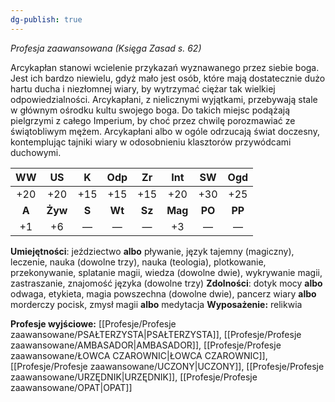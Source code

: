 ```yaml
---
dg-publish: true
---
```

*Profesja zaawansowana (Księga Zasad s. 62)*

Arcykapłan stanowi wcielenie przykazań wyznawanego przez siebie boga. Jest ich bardzo niewielu, gdyż mało jest osób, które mają dostatecznie dużo hartu ducha i niezłomnej wiary, by wytrzymać ciężar tak wielkiej odpowiedzialności. Arcykapłani, z nielicznymi wyjątkami, przebywają stale w głównym ośrodku kultu swojego boga. Do takich miejsc podążają pielgrzymi z całego Imperium, by choć przez chwilę porozmawiać ze świątobliwym mężem. Arcykapłani albo w ogóle odrzucają świat doczesny, kontemplując tajniki wiary w odosobnieniu klasztorów przywódcami duchowymi.

|  WW   |   US    |   K   |  Odp   |   Zr   |   Int   |   SW   |  Ogd   |
|:-----:|:-------:|:-----:|:------:|:------:|:-------:|:------:|:------:|
|  +20  |   +20   |  +15  |  +15   |  +15   |   +20   |  +30   |  +25   |
| **A** | **Żyw** | **S** | **Wt** | **Sz** | **Mag** | **PO** | **PP** |
|  +1   |   +6    |   —   |   —    |   —    |   +3    |   —    |   —    |

**Umiejętności**: jeździectwo **albo** pływanie, język tajemny (magiczny), leczenie, nauka (dowolne trzy), nauka (teologia), plotkowanie, przekonywanie, splatanie magii, wiedza (dowolne dwie), wykrywanie magii, zastraszanie, znajomość języka (dowolne trzy)
**Zdolności**: dotyk mocy **albo** odwaga, etykieta, magia powszechna (dowolne dwie), pancerz wiary **albo** morderczy pocisk, zmysł magii **albo** medytacja
**Wyposażenie:** relikwia

**Profesje wyjściowe:** [[Profesje/Profesje zaawansowane/PSAŁTERZYSTA\|PSAŁTERZYSTA]], [[Profesje/Profesje zaawansowane/AMBASADOR\|AMBASADOR]], [[Profesje/Profesje zaawansowane/ŁOWCA CZAROWNIC\|ŁOWCA CZAROWNIC]], [[Profesje/Profesje zaawansowane/UCZONY\|UCZONY]], [[Profesje/Profesje zaawansowane/URZĘDNIK\|URZĘDNIK]], [[Profesje/Profesje zaawansowane/OPAT\|OPAT]]